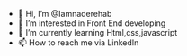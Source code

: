 - 👋 Hi, I’m @Iamnaderehab
- 👀 I’m interested in Front End developing
- 🌱 I’m currently learning Html,css,javascript 
- 📫 How to reach me via LinkedIn 
  

<!---
Iamnaderehab/Iamnaderehab is a ✨ special ✨ repository because its `README.md` (this file) appears on your GitHub profile.
You can click the Preview link to take a look at your changes.
--->
